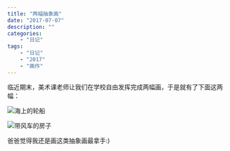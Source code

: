 ```yaml
---
title: "两幅抽象画"
date: "2017-07-07"
description: ""
categories:
    - "日记"
tags:
    - "日记"
    - "2017"
    - "画作"
---
```



临近期末，美术课老师让我们在学校自由发挥完成两幅画，于是就有了下面这两幅：

![海上的轮船](http://image.tonybai.com/img/201707/diary_20170707_1.jpg)

![带风车的房子](http://image.tonybai.com/img/201707/diary_20170707_2.jpg)

爸爸觉得我还是画这类抽象画最拿手:)
